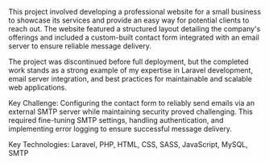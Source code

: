 This project involved developing a professional website for a small business to showcase its services and provide an easy way for potential clients to reach out. The website featured a structured layout detailing the company's offerings and included a custom-built contact form integrated with an email server to ensure reliable message delivery.

The project was discontinued before full deployment, but the completed work stands as a strong example of my expertise in Laravel development, email server integration, and best practices for maintainable and scalable web applications.

Key Challenge: Configuring the contact form to reliably send emails via an external SMTP server while maintaining security proved challenging. This required fine-tuning SMTP settings, handling authentication, and implementing error logging to ensure successful message delivery.

Key Technologies: Laravel, PHP, HTML, CSS, SASS, JavaScript, MySQL, SMTP
